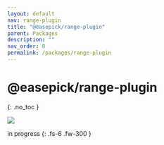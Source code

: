 ```yaml
---
layout: default
nav: range-plugin
title: "@easepick/range-plugin"
parent: Packages
description: ""
nav_order: 8
permalink: /packages/range-plugin
---
```


# @easepick/range-plugin
{: .no_toc }

![](https://img.shields.io/badge/npm-[version.number]-blue)

in progress
{: .fs-6 .fw-300 }

